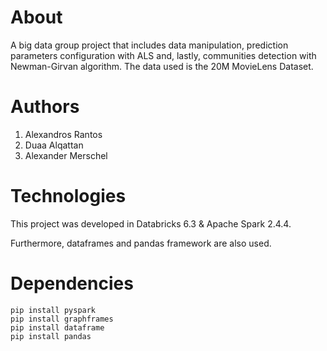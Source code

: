 # About
A big data group project that includes data manipulation, prediction parameters configuration with ALS and, lastly, communities detection with Newman-Girvan algorithm. The data used is the 20M MovieLens Dataset.

# Authors
1. Alexandros Rantos
2. Duaa Alqattan
3. Alexander Merschel


# Technologies
This project was developed in Databricks 6.3 & Apache Spark 2.4.4.

Furthermore, dataframes and pandas framework are also used.

# Dependencies
```
pip install pyspark
pip install graphframes
pip install dataframe
pip install pandas
```